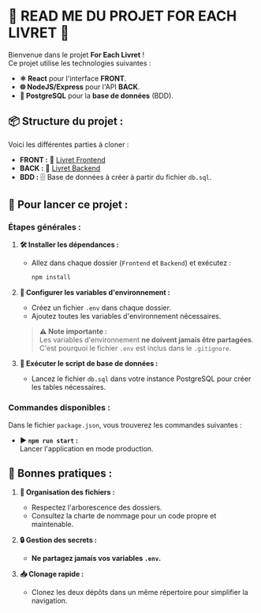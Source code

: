 # **📖 READ ME DU PROJET FOR EACH LIVRET 📖**

Bienvenue dans le projet **For Each Livret** !  
Ce projet utilise les technologies suivantes :  

- **⚛️ React** pour l'interface **FRONT**.  
- **🌐 NodeJS/Express** pour l'API **BACK**.  
- **🐘 PostgreSQL** pour la **base de données** (BDD).


## **📦 Structure du projet :**

Voici les différentes parties à cloner :  
- **FRONT :** 📂 [Livret Frontend](https://github.com/foreach-academy/livret-frontend-1)  
- **BACK :** 📂 [Livret Backend](https://github.com/foreach-academy/Livret--Backend)  
- **BDD :** 🗄️ Base de données à créer à partir du fichier `db.sql`.  


## **🚀 Pour lancer ce projet :**

### **Étapes générales :**

1. **🛠️ Installer les dépendances :**
   - Allez dans chaque dossier (`Frontend` et `Backend`) et exécutez :  
     ```bash
     npm install
     ```

2. **🔧 Configurer les variables d'environnement :**  
   - Créez un fichier `.env` dans chaque dossier.   
   - Ajoutez toutes les variables d'environnement nécessaires.
   
   > **⚠️ Note importante :**  
     Les variables d'environnement **ne doivent jamais être partagées**. C'est pourquoi le fichier `.env` est inclus dans le `.gitignore`.

3. **📜 Exécuter le script de base de données :**  
   - Lancez le fichier `db.sql` dans votre instance PostgreSQL pour créer les tables nécessaires.  

### **Commandes disponibles :**

Dans le fichier `package.json`, vous trouverez les commandes suivantes :  

- **▶️ `npm run start` :**  
  Lancer l'application en mode production.    

## **🌟 Bonnes pratiques :**

1. **📂 Organisation des fichiers :**
   - Respectez l'arborescence des dossiers.  
   - Consultez la charte de nommage pour un code propre et maintenable.  

2. **🔒 Gestion des secrets :**
   - **Ne partagez jamais vos variables `.env`.**   

3. **📥 Clonage rapide :**
   - Clonez les deux dépôts dans un même répertoire pour simplifier la navigation.  